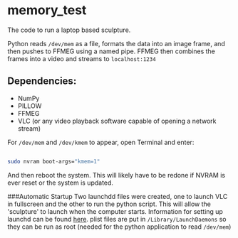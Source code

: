 # memory_test
The code to run a laptop based sculpture.

Python reads `/dev/mem` as a file, formats the data into an image frame, and then pushes to FFMEG using a named pipe. FFMEG then combines the frames into a video and streams to `localhost:1234`

## Dependencies:
* NumPy
* PILLOW
* FFMEG
* VLC (or any video playback software capable of opening a network stream)

For `/dev/mem` and `/dev/kmem` to appear, open Terminal and enter:
```bash

sudo nvram boot-args="kmem=1"

```

And then reboot the system. This will likely have to be redone if NVRAM is ever reset or the system is updated.

###Automatic Startup
Two launchdd files were created, one to launch VLC in fullscreen and the other to run the python script. This will allow the 'sculpture' to launch when the computer starts. Information for setting up launchd can be found [here](http://launchd.info/). plist files are put in `/Library/LaunchDaemons` so they can be run as root (needed for the python application to read `/dev/mem`)
